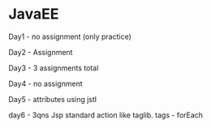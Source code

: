 # JavaEE
Day1 - no assignment (only practice)

Day2 - Assignment

Day3 - 3 assignments total

Day4 - no assignment

Day5 - attributes using jstl

day6 - 3qns Jsp standard action like taglib. tags - forEach
